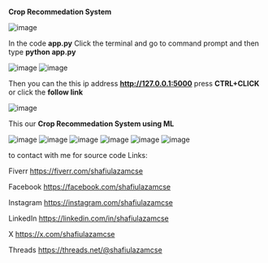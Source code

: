 **Crop Recommedation System**

![image](https://github.com/user-attachments/assets/662dde23-6c21-4626-8f7f-50166a7f9ab5)



In the code **app.py** Click the terminal and go to command prompt and then type **python app.py**

![image](https://github.com/user-attachments/assets/7accfc14-db84-4c40-95f6-95125ebb4072)
![image](https://github.com/user-attachments/assets/50ec1ec7-6476-4e11-a4ce-146f43a4957d)



Then you can the this ip address **http://127.0.0.1:5000** press **CTRL+CLICK** or click the **follow link**

![image](https://github.com/user-attachments/assets/6d646c0a-6b05-4693-a6aa-fc5680501cc1)



This our **Crop Recommedation System using ML**

![image](https://github.com/user-attachments/assets/26e3a26a-1b36-4e54-a2f7-ce25a0eb46aa)
![image](https://github.com/user-attachments/assets/b0d79d94-5617-4566-8c1d-a4ba22321cfc)
![image](https://github.com/user-attachments/assets/cbd32522-f1d7-4e57-a71f-6e8df630d8ae)
![image](https://github.com/user-attachments/assets/f7509282-e3c2-4d33-848e-facbd997b8b3)
![image](https://github.com/user-attachments/assets/22d526e1-1fde-4ca1-a283-e53da5e184ab)
![image](https://github.com/user-attachments/assets/758fc2e7-8362-4f4c-8d28-997e86371598)



to contact with me for source code
Links:

Fiverr
https://fiverr.com/shafiulazamcse

Facebook
https://facebook.com/shafiulazamcse

Instagram
https://instagram.com/shafiulazamcse

LinkedIn
https://linkedin.com/in/shafiulazamcse

X
https://x.com/shafiulazamcse

Threads
https://threads.net/@shafiulazamcse
